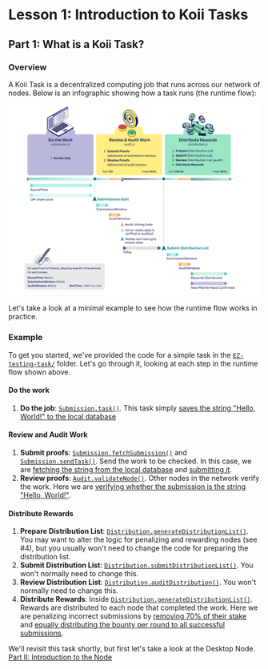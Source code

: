 # Lesson 1: Introduction to Koii Tasks

## Part 1: What is a Koii Task?

### Overview

A Koii Task is a decentralized computing job that runs across our network of nodes. Below is an infographic showing how a task runs (the runtime flow):

![Lesson_1_Know_Koii_Task_Basic](./imgs/gradual-consensus.png)

Let's take a look at a minimal example to see how the runtime flow works in practice.

### Example

To get you started, we've provided the code for a simple task in the [`EZ-testing-task/`](./EZ-testing-task/) folder. Let's go through it, looking at each step in the runtime flow shown above.

#### Do the work

1. **Do the job**: [`Submission.task()`](./EZ-testing-task/task/submission.js#L9). This task simply [saves the string "Hello, World!" to the local database](./EZ-testing-task/task/submission.js#L15)

#### Review and Audit Work

1. **Submit proofs**: [`Submission.fetchSubmission()`](./EZ-testing-task/task/submission.js#L51) and [`Submission.sendTask()`](./EZ-testing-task/task/submission.js#L31). Send the work to be checked. In this case, we are [fetching the string from the local database](./EZ-testing-task/task/submission.js#L54) and [submitting it](./EZ-testing-task/task/submission.js#L37).
2. **Review proofs**: [`Audit.validateNode()`](./EZ-testing-task/task/audit.js#L3). Other nodes in the network verify the work. Here we are [verifying whether the submission is the string "Hello, World!"](./EZ-testing-task/task/audit.js#L16).

#### Distribute Rewards

1. **Prepare Distribution List**: [`Distribution.generateDistributionList()`](./EZ-testing-task/task/distribution.js#L50). You may want to alter the logic for penalizing and rewarding nodes (see #4), but you usually won't need to change the code for preparing the distribution list.
2. **Submit Distribution List**: [`Distribution.submitDistributionList()`](./EZ-testing-task/task/distribution.js#L10). You won't normally need to change this.
3. **Review Distribution List**: [`Distribution.auditDistribution()`](./EZ-testing-task/task/distribution.js#L38).  You won't normally need to change this.
4. **Distribute Rewards**: Inside [`Distribution.generateDistributionList()`](./EZ-testing-task/task/distribution.js#L89). Rewards are distributed to each node that completed the work. Here we are penalizing incorrect submissions by [removing 70% of their stake](./EZ-testing-task/task/distribution.js#L123) and [equally distributing the bounty per round to all successful submissions](./EZ-testing-task/task/distribution.js#L140).

We'll revisit this task shortly, but first let's take a look at the Desktop Node. [Part II: Introduction to the Node](./PartII.md)

